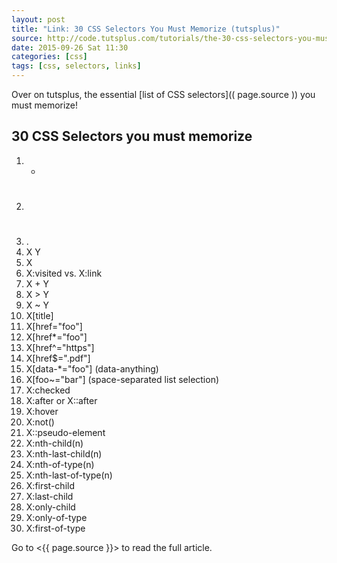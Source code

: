 ```yaml
---
layout: post
title: "Link: 30 CSS Selectors You Must Memorize (tutsplus)"
source: http://code.tutsplus.com/tutorials/the-30-css-selectors-you-must-memorize--net-16048
date: 2015-09-26 Sat 11:30
categories: [css]
tags: [css, selectors, links]
---
```


Over on tutsplus, the essential [list of CSS selectors](( page.source )) you must memorize!


## 30 CSS Selectors you must memorize

1. *
2. #
3. .
4. X Y
5. X
6. X:visited vs. X:link
7. X + Y
8. X > Y
9. X ~ Y
10. X[title]
11. X[href="foo"]
12. X[href*="foo"]
13. X[href^="https"]
14. X[href$=".pdf"]
15. X[data-*="foo"] (data-anything)
16. X[foo~="bar"] (space-separated list selection)
17. X:checked
18. X:after or X::after
19. X:hover
20. X:not(<selector>)
21. X::pseudo-element
22. X:nth-child(n)
23. X:nth-last-child(n)
24. X:nth-of-type(n)
25. X:nth-last-of-type(n)
26. X:first-child
27. X:last-child
28. X:only-child
29. X:only-of-type
30. X:first-of-type


Go to <{{ page.source }}> to read the full article.
